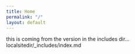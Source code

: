 ```yaml
---
title: Home
permalink: "/"
layout: default
---
```


this is coming from the version in the includes dir...
localsitedir/_includes/index.md
